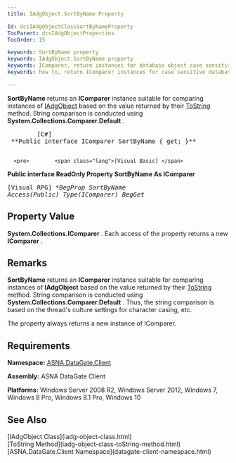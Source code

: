 ```yaml
---
title: IAdgObject.SortByName Property

Id: dcsIAdgObjectClassSortByNameProperty
TocParent: dcsIAdgObjectProperties
TocOrder: 15

keywords: SortByName property
keywords: IAdgObject.SortByName property
keywords: IComparer, return instances for database object case sensitive string comparision
keywords: how to, return IComparer instances for case sensitive database object string comparision

---
```


**SortByName** returns an **IComparer** instance suitable for comparing instances of [IAdgObject](iadg-object-class.html) based on the value returned by their [ToString](iadg-object-class-toString-method.html) method. String comparison is conducted using **System.Collections.Comparer.Default** .
<pre>        <span class="lang">[C#]</span>
 **Public interface IComparer SortByName { get; }** 
      </pre>
      <pre>        <span class="lang">[Visual Basic] </span>
 **Public interface ReadOnly Property SortByName As IComparer** 
      </pre>
      <pre class="prettyprint">
        <span class="lang">[Visual RPG]</span>
 **BegProp SortByName Access(*Public) Type(IComparer)
   BegGet** 
      </pre>

## Property Value

**System.Collections.IComparer** . Each access of the property returns a new **IComparer** .
## Remarks

**SortByName** returns an **IComparer** instance suitable for comparing instances of **IAdgObject** based on the value returned by their [ToString](iadg-object-class-toString-method.html) method. String comparison is conducted using **System.Collections.Comparer.Default** . Thus, the string comparison is based on the thread's culture settings for character casing, etc.

The property always returns a new instance of IComparer.
## Requirements

**Namespace:** [ASNA.DataGate.Client](datagate-client-namespace.html) 

**Assembly:** ASNA DataGate Client

**Platforms:** Windows Server 2008 R2, Windows Server 2012, Windows 7, Windows 8 Pro, Windows 8.1 Pro, Windows 10
## See Also

<dl />
      [IAdgObject Class](iadg-object-class.html)
      <br />
      [ToString Method](iadg-object-class-toString-method.html)
      <br />
      [ASNA.DataGate.Client Namespace](datagate-client-namespace.html)

